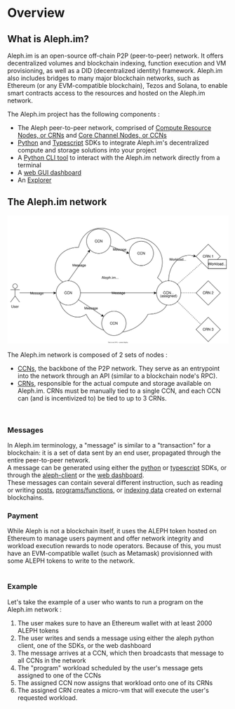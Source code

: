 # Overview

## What is Aleph.im?

Aleph.im is an open-source off-chain P2P (peer-to-peer) network. It offers decentralized volumes and blockchain indexing, function execution and VM provisioning, as well as a DID (decentralized identity) framework.
Aleph.im also includes bridges to many major blockchain networks, such as Ethereum (or any EVM-compatible blockchain), Tezos and Solana, to enable smart contracts access to the resources and hosted on the Aleph.im network.

The Aleph.im project has the following components :
- The Aleph peer-to-peer network, comprised of [Compute Resource Nodes, or CRNs](./nodes/compute.md) and [Core Channel Nodes, or CCNs](./nodes/core/index.md)
- [Python](./libraries/python.md) and [Typescript](./libraries/typescript.md) SDKs to integrate Aleph.im's decentralized compute and storage solutions into your project
- A [Python CLI tool](https://aleph-client.readthedocs.io/en/latest/) to interact with the Aleph.im network directly from a terminal
- A [web GUI dashboard](https://console.aleph.im/)
- An [Explorer](https://explorer.aleph.im/)

## The Aleph.im network

![The Aleph.im network](./network-overview.svg)

The Aleph.im network is composed of 2 sets of nodes :<br>
 - [CCNs](./nodes/core/index.md), the backbone of the P2P network. They serve as an entrypoint into the network through an API (similar to a blockchain node's RPC).<br>
 - [CRNs](./nodes/compute.md), responsible for the actual compute and storage available on Aleph.im. CRNs must be manually tied to a single CCN, and each CCN can (and is incentivized to) be tied to up to 3 CRNs.<br>
<br>

### Messages
In Aleph.im terminology, a "message" is similar to a "transaction" for a blockchain: it is a set of data sent by an end user, propagated through the entire peer-to-peer network.<br>
A message can be generated using either the [python](./libraries/python.md) or [typescript](./libraries/typescript.md) SDKs, or through the [aleph-client](https://aleph-client.readthedocs.io/en/latest/) or the [web dashboard](https://console.aleph.im/).<br>
These messages can contain several different instruction, such as reading or writing [posts](https://aleph-client.readthedocs.io/en/latest/content/posts.html#), [programs/functions](./computing/persistent.md), or [indexing data](./frameworks/indexer.md) created on external blockchains.<br>

### Payment
While Aleph is not a blockchain itself, it uses the ALEPH token hosted on Ethereum to manage users payment and offer network integrity and workload execution rewards to node operators. Because of this, you must have an EVM-compatible wallet (such as Metamask) provisionned with some ALEPH tokens to write to the network.<br>
<br>

### Example
Let's take the example of a user who wants to run a program on the Aleph.im network :<br>
1) The user makes sure to have an Ethereum wallet with at least 2000 ALEPH tokens<br>
2) The user writes and sends a message using either the aleph python client, one of the SDKs, or the web dashboard<br>
3) The message arrives at a CCN, which then broadcasts that message to all CCNs in the network<br>
4) The "program" workload scheduled by the user's message gets assigned to one of the CCNs<br>
5) The assigned CCN now assigns that workload onto one of its CRNs<br>
6) The assigned CRN creates a micro-vm that will execute the user's requested workload.<br>